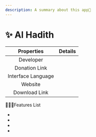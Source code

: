 ```yaml
---
description: A summary about this app💐
---
```


# ✨ Al Hadith

|     Properties     | Details |
| :----------------: | :-----: |
|      Developer     |         |
|    Donation Link   |         |
| Interface Language |         |
|       Website      |         |
|    Download Link   |         |

💁🏽‍♂️Features List

*
*
*
*

